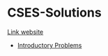 # CSES-Solutions

[Link website](https://cses.fi/problemset/)

* [Introductory Problems](https://github.com/truongcongthanh2000/CSES-Solutions/tree/master/Introductory%20Problems)

